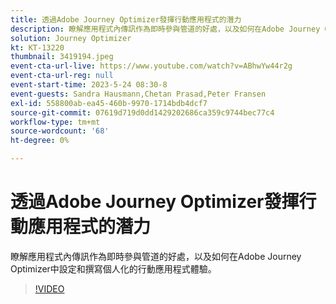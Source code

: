 ```yaml
---
title: 透過Adobe Journey Optimizer發揮行動應用程式的潛力
description: 瞭解應用程式內傳訊作為即時參與管道的好處，以及如何在Adobe Journey Optimizer中設定和撰寫個人化的行動應用程式體驗。
solution: Journey Optimizer
kt: KT-13220
thumbnail: 3419194.jpeg
event-cta-url-live: https://www.youtube.com/watch?v=ABhwYw44r2g
event-cta-url-reg: null
event-start-time: 2023-5-24 08:30-8
event-guests: Sandra Hausmann,Chetan Prasad,Peter Fransen
exl-id: 558800ab-ea45-460b-9970-1714bdb4dcf7
source-git-commit: 07619d719d0dd1429202686ca359c9744bec77c4
workflow-type: tm+mt
source-wordcount: '68'
ht-degree: 0%

---
```


# 透過Adobe Journey Optimizer發揮行動應用程式的潛力

瞭解應用程式內傳訊作為即時參與管道的好處，以及如何在Adobe Journey Optimizer中設定和撰寫個人化的行動應用程式體驗。

>[!VIDEO](https://video.tv.adobe.com/v/3419194/?quality=12&learn=on)
